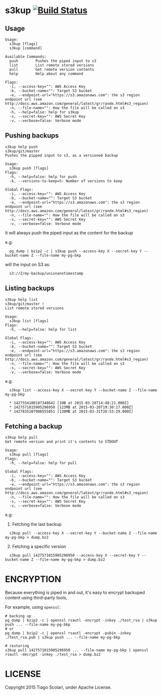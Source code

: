 s3kup [![Build Status](https://travis-ci.org/tscolari/s3kup.svg?branch=master)](https://travis-ci.org/tscolari/s3kup)
==============

Usage
-----

```
Usage:
  s3kup [flags]
  s3kup [command]

Available Commands:
  push        Pushes the piped input to s3
  list        List remote stored versions
  pull        Get remote version contents
  help        Help about any command

Flags:
  -i, --access-key="": AWS Access Key
  -b, --bucket-name="": Target S3 bucket
  -e, --endpoint-url="https://s3.amazonaws.com": the s3 region endpoint url (see http://docs.aws.amazon.com/general/latest/gr/rande.html#s3_region)
  -n, --file-name="": How the file will be called on s3
  -h, --help=false: help for s3kup
  -s, --secret-key="": AWS Secret Key
  -v, --verbose=false: Verbose mode
```

Pushing backups
---------------

```
s3kup help push                                                                                                                           s3kup/git/master
Pushes the pipped input to s3, as a versioned backup

Usage:
  s3kup push [flags]
Flags:
  -h, --help=false: help for push
  -k, --versions-to-keep=5: Number of versions to keep

Global Flags:
  -i, --access-key="": AWS Access Key
  -b, --bucket-name="": Target S3 bucket
  -e, --endpoint-url="https://s3.amazonaws.com": the s3 region endpoint url (see http://docs.aws.amazon.com/general/latest/gr/rande.html#s3_region)
  -n, --file-name="": How the file will be called on s3
  -s, --secret-key="": AWS Secret Key
  -v, --verbose=false: Verbose mode
```

It will always push the piped input as the content for the backup

e.g:

```
  pg_dump | bzip2 -c | s3kup push --access-key X --secret-key Y --bucket-name Z --file-name my-pg-bkp
```

will the input on S3 as:

```
  s3://Z/my-backup/unixnanotimestamp
```

Listing backups
---------------

```
s3kup help list                                                                                                                          s3kup/git/master !
List remote stored versions

Usage:
  s3kup list [flags]
Flags:
  -h, --help=false: help for list

Global Flags:
  -i, --access-key="": AWS Access Key
  -b, --bucket-name="": Target S3 bucket
  -e, --endpoint-url="https://s3.amazonaws.com": the s3 region endpoint url (see http://docs.aws.amazon.com/general/latest/gr/rande.html#s3_region)
  -n, --file-name="": How the file will be called on s3
  -s, --secret-key="": AWS Secret Key
  -v, --verbose=false: Verbose mode
```

e.g:

```
  s3kup list --access-key X --secret-key Y --bucket-name Z --file-name my-pg-bkp

  * 1427554100187348642 [10B at 2015-03-28T14:48:21.000Z]
  * 1427571015905296950 [123MB at 2015-03-28T19:30:17.000Z]
  * 1427835207908555851 [130MB at 2015-03-31T20:53:29.000Z]
```

Fetching a backup
-----------------

```
s3kup help pull
Get remote version and print it's contents to STDOUT

Usage:
  s3kup pull [flags]
Flags:
  -h, --help=false: help for pull

Global Flags:
  -i, --access-key="": AWS Access Key
  -b, --bucket-name="": Target S3 bucket
  -e, --endpoint-url="https://s3.amazonaws.com": the s3 region endpoint url (see http://docs.aws.amazon.com/general/latest/gr/rande.html#s3_region)
  -n, --file-name="": How the file will be called on s3
  -s, --secret-key="": AWS Secret Key
  -v, --verbose=false: Verbose mode
```

e.g:

1. Fetching the last backup

```
  s3kup pull --access-key X --secret-key Y --bucket-name Z --file-name my-pg-bkp > dump.bz2
```

2. Fetching a specific version

```
  s3kup pull 1427571015905296950 --access-key X --secret-key Y --bucket-name Z --file-name my-pg-bkp > dump.bz2
```

ENCRYPTION
==========

Because everything is piped in and out, it's easy to encrypt backuped content using third-party tools,

For example, using `openssl`:

```
# backing up
pg_dump | bzip2 -c | openssl rsautl -encrypt -inkey ./test_rsa | s3kup push ... --file-name my-pg-bkp
# or
pg_dump | bzip2 -c | openssl rsautl -encrypt -pubin -inkey ./test_rsa.pub | s3kup push ... --file-name my-pg-bkp

# restoring
s3kup pull 1427571015905296950 ... --file-name my-pg-bkp | openssl rsautl -decrypt -inkey ./test_rsa > dump.bz2
```


LICENSE
=======

Copyright 2015 Tiago Scolari, under Apache License.
